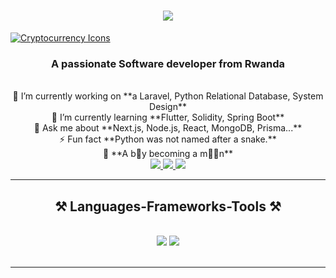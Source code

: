 <h1 style="text-align: center;">
    <img src="https://readme-typing-svg.herokuapp.com?font=Righteous&size=35&center=true&vCenter=true&width=500&height=70&duration=4000&lines=Hi+There!+👋;I'm+Black+CoffinE!;A+Frontend+Developer!;A+Mobile+Developer!;Python+developer;A+System+Designer!;Relational+Database+Developer;Machine+Learning+Developer" />
</h1>

<a href="https://pin.it/6Ml8gT7rA" target="_blank">
    <img src="https://static.vecteezy.com/system/resources/previews/006/181/890/non_2x/crypto-currency-icons-background-digital-money-exchange-of-blockchain-technology-banner-cryptocurrency-mining-and-financial-concept-vector.jpg" alt="Cryptocurrency Icons" />
</a>

<h3 style="text-align: center;">A passionate Software developer from Rwanda</h3>

<br/>

<div style="text-align: center;">
    🔭 I’m currently working on **a Laravel, Python Relational Database, System Design**<br>
    🌱 I’m currently learning **Flutter, Solidity, Spring Boot**<br>
    💬 Ask me about **Next.js, Node.js, React, MongoDB, Prisma...**<br>
    ⚡ Fun fact **Python was not named after a snake.**<br>
    🥷 **A b👦y becoming a m🧔‍♂️n**
</div>

<div style="text-align: center;"> 
    <a href="mailto:coffineblack@gmail.com">
        <img src="https://img.shields.io/badge/Gmail-333333?style=for-the-badge&logo=gmail&logoColor=red" />
    </a>
    <a href="#"> 
        <img src="https://img.shields.io/badge/Discord-7289DA?style=for-the-badge&logo=discord&logoColor=white" target="_blank" /> 
    </a>
    <a href="https://haxxan-ally.netlify.app/" target="_blank">
        <img src="https://img.shields.io/badge/Portfolio-FF5722?style=for-the-badge&logo=todoist&logoColor=white" target="_blank" />
    </a>
</div>

<hr/>


<h2 style="text-align: center;">⚒️ Languages-Frameworks-Tools ⚒️</h2>
<br/>
<div style="text-align: center;">
    <img src="https://skillicons.dev/icons?i=typescript,javascript,nextjs,react,bootstrap,mui,tailwind,dart,redux,flutter" />
    <img src="https://skillicons.dev/icons?i=nodejs,python,spring,cpp,express,supabase,mongodb,c,java,go,mysql,prisma,solidity" /><br>
</div>

<br/>
<hr/>
